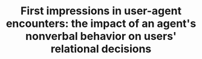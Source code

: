 ---
name: "First Impressions In User Agent Encounters The"
title: "First impressions in user-agent encounters: the impact of an agent's nonverbal behavior on users' relational decisions"
project: null
event: "Conference on Autonomous Agents and Multiagent Systems (AAMAS2013)"
authors:
- name: "Cafaro, A."
- name: "Vilhjalmsson, H."
- name: "Bickmore, T."
- name: "Heylen, D."
- name: "Schulman, D."
year: 2013
resources: null
external_url: null
draft: false 
headless: true
---